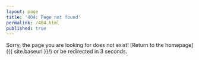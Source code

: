 ```yaml
---
layout: page
title: '404: Page not found'
permalink: /404.html
published: true
---
```


Sorry, the page you are looking for does not exist! [Return to the homepage]({{ site.baseurl }}/) or be redirected in 3 seconds.
